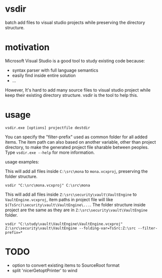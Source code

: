 # vsdir
batch add files to visual studio projects while preserving the directory structure.

# motivation
Microsoft Visual Studio is a good tool to study existing code because:

* syntax parser with full language semantics
* easily find inside entire solution
* ...

However, It's hard to add many source files to visual studio project while keep their existing directory structure. vsdir is the tool to help this.

# usage
``` Batchfile
vsdir.exe [options] projectfile destdir
```
You can specify the "filter-prefix" used as common folder for all added items.
The item path can also based on another variable, other than project directory, to make the generated project file sharable between peoples.
Type `vsdir.exe --help` for more information.

usage examples:

This will add all files inside `C:\src\mona` to `mona.vcxproj`, preserving the folder structure.

``` Batchfile
vsdir "C:\src\mona.vcxproj" C:\src\mona
```

This will add all files inside `Z:\src\security\vault\VaultEngine` to `VaultEngine.vcxproj`, item paths in project file will like `$(TsSrc)\security\vault\VaultEngine\...`. The folder structure inside project are the same as they are in `Z:\src\security\vault\VaultEngine` folder.

``` Batchfile
vsdir "C:\study\vault\VaultEngine\VaultEngine.vcxproj" Z:\src\security\vault\VaultEngine --folding-var=TsSrc:Z:\src --filter-prefix=*
```

# TODO
* option to convert existing items to SourceRoot format
* split 'nicerGetoptPrinter' to wind

